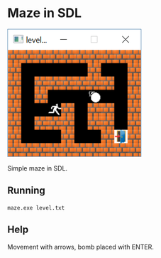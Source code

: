 # Maze in SDL

![alt text](screen.png)

Simple maze in SDL.

## Running

```
maze.exe level.txt
```

## Help

Movement with arrows, bomb placed with ENTER.
